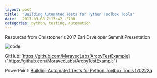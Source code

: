 ```yaml
---
layout: post
title:  "Building Automated Tests for Python Toolbox Tools"
date:   2017-03-08 7:13:42 -0700
categories: python, testing, automation
---
```


Resources from Christopher's 2017 Esri Developer Summit Presentation

<img src="https://images.unsplash.com/photo-1514428631868-a400b561ff44?ixlib=rb-0.3.5&ixid=eyJhcHBfaWQiOjEyMDd9&s=5f3415e4eb5f1f66b72a9733b7f598dd&auto=format&fit=crop&w=1350&q=80" alt="code">

GitHub: [https://github.com/MoravecLabs/ArcpyTestExample]("https://github.com/MoravecLabs/ArcpyTestExample")

PowerPoint: [Building Automated Tests for Python Toolbox Tools 170223a](#)